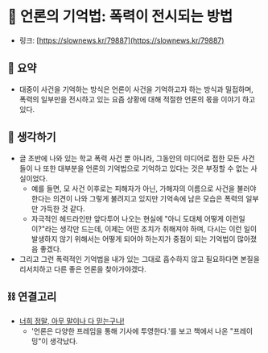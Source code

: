 # 📰 언론의 기억법: 폭력이 전시되는 방법

- 링크: [https://slownews.kr/79887](https://slownews.kr/79887)

## 📝 요약 
- 대중이 사건을 기억하는 방식은 언론이 사건을 기억하고자 하는 방식과 밀접하며, 폭력의 일부만을 전시하고 있는 요즘 상황에 대해 적절한 언론의 몫을 이야기 하고 있다.  

## 🤔 생각하기  
- 글 초반에 나와 있는 학교 폭력 사건 뿐 아니라, 그동안의 미디어로 접한 모든 사건들이 나 또한 대부분을 언론의 기억법으로 기억하고 있다는 것은 부정할 수 없는 사실이었다.  
  - 예를 들면, 모 사건 이후로는 피해자가 아닌, 가해자의 이름으로 사건을 불러야 한다는 의견이 나와 그렇게 불려지고 있지만 기억속에 남은 모습은 폭력의 일부만 가득한 것 같다.  
  - 자극적인 헤드라인만 앞다투어 나오는 현실에 "아니 도대체 어떻게 이런일이?"라는 생각만 드는데, 이제는 어떤 조치가 취해져야 하며, 다시는 이런 일이 발생하지 않기 위해서는 어떻게 되어야 하는지가 중점이 되는 기억법이 많아졌음 좋겠다.  
- 그리고 그런 폭력적인 기억법을 내가 있는 그대로 흡수하지 않고 필요하다면 본질을 리서치하고 다른 좋은 언론을 찾아가야겠다.  


## ⛓ 연결고리
- [너희 정말, 아무 말이나 다 믿는구나!](http://www.kyobobook.co.kr/product/detailViewKor.laf?ejkGb=KOR&mallGb=KOR&barcode=9788964620762&orderClick=LAG&Kc=)  
  - '언론은 다양한 프레임을 통해 기사에 투영한다.'를 보고 책에서 나온 "프레이밍"이 생각났다.  